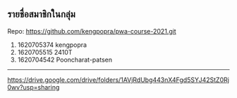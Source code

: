 ## รายชื่อสมาชิกในกลุ่ม

Repo: <https://github.com/kengpopra/pwa-course-2021.git>

1. 1620705374 kengpopra
2. 1620705515 2410T
3. 1620704542 Pooncharat-patsen

----------------------------
https://drive.google.com/drive/folders/1AVjRdUbg443nX4Fgd5SYJ42StZ0Rj0wv?usp=sharing